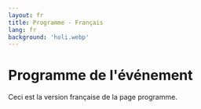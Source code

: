 ```yaml
---
layout: fr
title: Programme - Français
lang: fr
background: 'holi.webp'
---
```

# Programme de l'événement
Ceci est la version française de la page programme.

